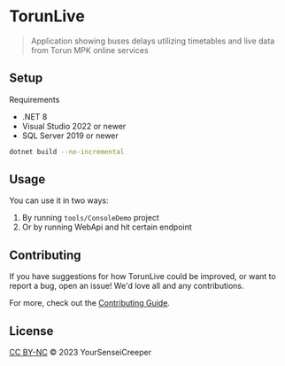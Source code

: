 # TorunLive

> Application showing buses delays utilizing timetables and live data from Torun MPK online services

## Setup

Requirements
- .NET 8
- Visual Studio 2022 or newer
- SQL Server 2019 or newer

```sh
dotnet build --no-incremental
```

## Usage

You can use it in two ways:
1. By running `tools/ConsoleDemo` project
2. Or by running WebApi and hit certain endpoint

## Contributing

If you have suggestions for how TorunLive could be improved, or want to report a bug, open an issue! We'd love all and any contributions.

For more, check out the [Contributing Guide](CONTRIBUTING.md).

## License

[CC BY-NC](LICENSE) © 2023 YourSenseiCreeper